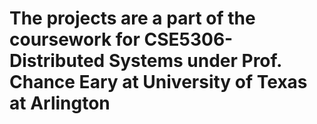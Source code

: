 # The projects are a part of the coursework for CSE5306-Distributed Systems under Prof. Chance Eary at University of Texas at Arlington  
